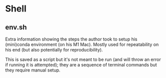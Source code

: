 # Shell

## env.sh

Extra information showing the steps the author took to setup his (mini)conda environment (on his M1 Mac). 
Mostly used for repeatability on his end (but also potentially for reproducibility).

This is saved as a script but it's not meant to be run (and will throw an error if running it is attempted); they are a sequence of terminal commands but they require manual setup.

